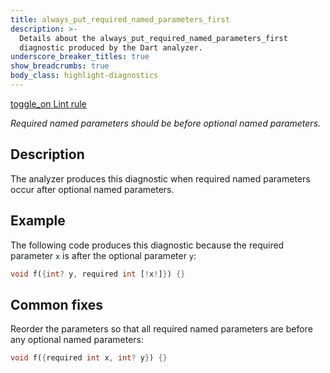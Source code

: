 ```yaml
---
title: always_put_required_named_parameters_first
description: >-
  Details about the always_put_required_named_parameters_first
  diagnostic produced by the Dart analyzer.
underscore_breaker_titles: true
show_breadcrumbs: true
body_class: highlight-diagnostics
---
```


<div class="tags">
  <a class="tag-label"
      href="/tools/linter-rules/always_put_required_named_parameters_first"
      title="Learn about the lint rule that enables this diagnostic."
      aria-label="Learn about the lint rule that enables this diagnostic."
      target="_blank">
    <span class="material-symbols" aria-hidden="true">toggle_on</span>
    <span>Lint rule</span>
  </a>
</div>

_Required named parameters should be before optional named parameters._

## Description

The analyzer produces this diagnostic when required named parameters occur
after optional named parameters.

## Example

The following code produces this diagnostic because the required parameter
`x` is after the optional parameter `y`:

```dart
void f({int? y, required int [!x!]}) {}
```

## Common fixes

Reorder the parameters so that all required named parameters are before
any optional named parameters:

```dart
void f({required int x, int? y}) {}
```
